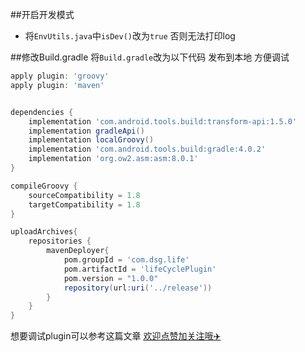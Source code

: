 ##开启开发模式
- 将`EnvUtils.java`中`isDev()`改为`true` 否则无法打印log

##修改Build.gradle
将`Build.gradle`改为以下代码 发布到本地 方便调试

```groovy
apply plugin: 'groovy'
apply plugin: 'maven'


dependencies {
    implementation 'com.android.tools.build:transform-api:1.5.0'
    implementation gradleApi()
    implementation localGroovy()
    implementation 'com.android.tools.build:gradle:4.0.2'
    implementation 'org.ow2.asm:asm:8.0.1'
}

compileGroovy {
    sourceCompatibility = 1.8
    targetCompatibility = 1.8
}

uploadArchives{
    repositories {
        mavenDeployer{
            pom.groupId = 'com.dsg.life'
            pom.artifactId = 'lifeCyclePlugin'
            pom.version = "1.0.0"
            repository(url:uri('../release'))
        }
    }
}

```

想要调试plugin可以参考这篇文章 [欢迎点赞加关注哦✈️](https://www.jianshu.com/p/4f8f07ff3e42)